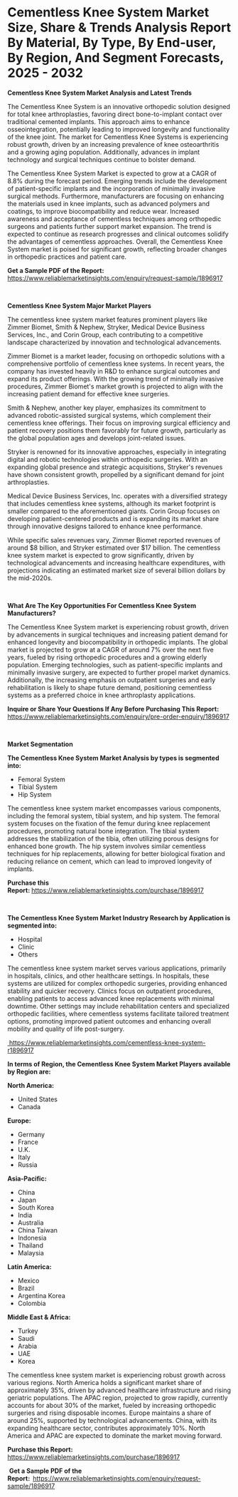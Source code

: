 <p><h1>Cementless Knee System Market Size, Share & Trends Analysis Report By Material, By Type, By End-user, By Region, And Segment Forecasts, 2025 - 2032</h1></p><p><strong>Cementless Knee System Market Analysis and Latest Trends</strong></p>
<p><p>The Cementless Knee System is an innovative orthopedic solution designed for total knee arthroplasties, favoring direct bone-to-implant contact over traditional cemented implants. This approach aims to enhance osseointegration, potentially leading to improved longevity and functionality of the knee joint. The market for Cementless Knee Systems is experiencing robust growth, driven by an increasing prevalence of knee osteoarthritis and a growing aging population. Additionally, advances in implant technology and surgical techniques continue to bolster demand.</p><p>The Cementless Knee System Market is expected to grow at a CAGR of 8.8% during the forecast period. Emerging trends include the development of patient-specific implants and the incorporation of minimally invasive surgical methods. Furthermore, manufacturers are focusing on enhancing the materials used in knee implants, such as advanced polymers and coatings, to improve biocompatibility and reduce wear. Increased awareness and acceptance of cementless techniques among orthopedic surgeons and patients further support market expansion. The trend is expected to continue as research progresses and clinical outcomes solidify the advantages of cementless approaches. Overall, the Cementless Knee System market is poised for significant growth, reflecting broader changes in orthopedic practices and patient care.</p></p>
<p><strong>Get a Sample PDF of the Report:&nbsp;</strong> <a href="https://www.reliablemarketinsights.com/enquiry/request-sample/1896917?utm_campaign=3522&utm_medium=2&utm_source=Github&utm_content=ia&utm_term=16042025&utm_id=cementless-knee-system">https://www.reliablemarketinsights.com/enquiry/request-sample/1896917</a></p>
<p>&nbsp;</p>
<p><strong>Cementless Knee System Major Market Players</strong></p>
<p><p>The cementless knee system market features prominent players like Zimmer Biomet, Smith & Nephew, Stryker, Medical Device Business Services, Inc., and Corin Group, each contributing to a competitive landscape characterized by innovation and technological advancements.</p><p>Zimmer Biomet is a market leader, focusing on orthopedic solutions with a comprehensive portfolio of cementless knee systems. In recent years, the company has invested heavily in R&D to enhance surgical outcomes and expand its product offerings. With the growing trend of minimally invasive procedures, Zimmer Biomet's market growth is projected to align with the increasing patient demand for effective knee surgeries.</p><p>Smith & Nephew, another key player, emphasizes its commitment to advanced robotic-assisted surgical systems, which complement their cementless knee offerings. Their focus on improving surgical efficiency and patient recovery positions them favorably for future growth, particularly as the global population ages and develops joint-related issues.</p><p>Stryker is renowned for its innovative approaches, especially in integrating digital and robotic technologies within orthopedic surgeries. With an expanding global presence and strategic acquisitions, Stryker's revenues have shown consistent growth, propelled by a significant demand for joint arthroplasties.</p><p>Medical Device Business Services, Inc. operates with a diversified strategy that includes cementless knee systems, although its market footprint is smaller compared to the aforementioned giants. Corin Group focuses on developing patient-centered products and is expanding its market share through innovative designs tailored to enhance knee performance.</p><p>While specific sales revenues vary, Zimmer Biomet reported revenues of around $8 billion, and Stryker estimated over $17 billion. The cementless knee system market is expected to grow significantly, driven by technological advancements and increasing healthcare expenditures, with projections indicating an estimated market size of several billion dollars by the mid-2020s.</p></p>
<p>&nbsp;</p>
<p><strong>What Are The Key Opportunities For Cementless Knee System Manufacturers?</strong></p>
<p><p>The Cementless Knee System market is experiencing robust growth, driven by advancements in surgical techniques and increasing patient demand for enhanced longevity and biocompatibility in orthopedic implants. The global market is projected to grow at a CAGR of around 7% over the next five years, fueled by rising orthopedic procedures and a growing elderly population. Emerging technologies, such as patient-specific implants and minimally invasive surgery, are expected to further propel market dynamics. Additionally, the increasing emphasis on outpatient surgeries and early rehabilitation is likely to shape future demand, positioning cementless systems as a preferred choice in knee arthroplasty applications.</p></p>
<p><strong>Inquire or Share Your Questions If Any Before Purchasing This Report:</strong> <a href="https://www.reliablemarketinsights.com/enquiry/pre-order-enquiry/1896917?utm_campaign=3522&utm_medium=2&utm_source=Github&utm_content=ia&utm_term=16042025&utm_id=cementless-knee-system">https://www.reliablemarketinsights.com/enquiry/pre-order-enquiry/1896917</a></p>
<p>&nbsp;</p>
<p><strong>Market Segmentation</strong></p>
<p><strong>The Cementless Knee System Market Analysis by types is segmented into:</strong></p>
<p><ul><li>Femoral System</li><li>Tibial System</li><li>Hip System</li></ul></p>
<p><p>The cementless knee system market encompasses various components, including the femoral system, tibial system, and hip system. The femoral system focuses on the fixation of the femur during knee replacement procedures, promoting natural bone integration. The tibial system addresses the stabilization of the tibia, often utilizing porous designs for enhanced bone growth. The hip system involves similar cementless techniques for hip replacements, allowing for better biological fixation and reducing reliance on cement, which can lead to improved longevity of implants.</p></p>
<p><strong>Purchase this Report:&nbsp;</strong><a href="https://www.reliablemarketinsights.com/purchase/1896917?utm_campaign=3522&utm_medium=2&utm_source=Github&utm_content=ia&utm_term=16042025&utm_id=cementless-knee-system">https://www.reliablemarketinsights.com/purchase/1896917</a></p>
<p>&nbsp;</p>
<p><strong>The Cementless Knee System Market Industry Research by Application is segmented into:</strong></p>
<p><ul><li>Hospital</li><li>Clinic</li><li>Others</li></ul></p>
<p><p>The cementless knee system market serves various applications, primarily in hospitals, clinics, and other healthcare settings. In hospitals, these systems are utilized for complex orthopedic surgeries, providing enhanced stability and quicker recovery. Clinics focus on outpatient procedures, enabling patients to access advanced knee replacements with minimal downtime. Other settings may include rehabilitation centers and specialized orthopedic facilities, where cementless systems facilitate tailored treatment options, promoting improved patient outcomes and enhancing overall mobility and quality of life post-surgery.</p></p>
<p><a href="https://www.reliablemarketinsights.com/cementless-knee-system-r1896917?utm_campaign=3522&utm_medium=2&utm_source=Github&utm_content=ia&utm_term=16042025&utm_id=cementless-knee-system">&nbsp;https://www.reliablemarketinsights.com/cementless-knee-system-r1896917</a></p>
<p><strong>In terms of Region, the Cementless Knee System Market Players available by Region are:</strong></p>
<p>
    <p> <strong> North America: </strong>
        <ul>
            <li>United States</li>
            <li>Canada</li>
        </ul>
        </p> 
    <p> <strong> Europe: </strong>
        <ul>
            <li>Germany</li>
            <li>France</li>
            <li>U.K.</li>
            <li>Italy</li>
            <li>Russia</li>
        </ul>
        </p> 
    <p> <strong> Asia-Pacific: </strong>
        <ul>
            <li>China</li>
            <li>Japan</li>
            <li>South Korea</li>
            <li>India</li>
            <li>Australia</li>
            <li>China Taiwan</li>
            <li>Indonesia</li>
            <li>Thailand</li>
            <li>Malaysia</li>
        </ul>
        </p> 
    <p> <strong> Latin America: </strong>
        <ul>
            <li>Mexico</li>
            <li>Brazil</li>
            <li>Argentina Korea</li>
            <li>Colombia</li>
        </ul>
        </p> 
    <p> <strong> Middle East & Africa: </strong>
        <ul>
            <li>Turkey</li>
            <li>Saudi</li>
            <li>Arabia</li>
            <li>UAE</li>
            <li>Korea</li>
        </ul>
    </p>
    </p>
<p><p>The cementless knee system market is experiencing robust growth across various regions. North America holds a significant market share of approximately 35%, driven by advanced healthcare infrastructure and rising geriatric populations. The APAC region, projected to grow rapidly, currently accounts for about 30% of the market, fueled by increasing orthopedic surgeries and rising disposable incomes. Europe maintains a share of around 25%, supported by technological advancements. China, with its expanding healthcare sector, contributes approximately 10%. North America and APAC are expected to dominate the market moving forward.</p></p>
<p><strong>Purchase this Report: </strong><a href="https://www.reliablemarketinsights.com/purchase/1896917?utm_campaign=3522&utm_medium=2&utm_source=Github&utm_content=ia&utm_term=16042025&utm_id=cementless-knee-system">https://www.reliablemarketinsights.com/purchase/1896917</a></p>
<p>&nbsp;<strong>Get a Sample PDF of the Report:&nbsp;&nbsp;</strong><a href="https://www.reliablemarketinsights.com/enquiry/request-sample/1896917?utm_campaign=3522&utm_medium=2&utm_source=Github&utm_content=ia&utm_term=16042025&utm_id=cementless-knee-system">https://www.reliablemarketinsights.com/enquiry/request-sample/1896917</a></p>
<p><strong></strong></p>
<p><p></p><p></p><p></p></p>